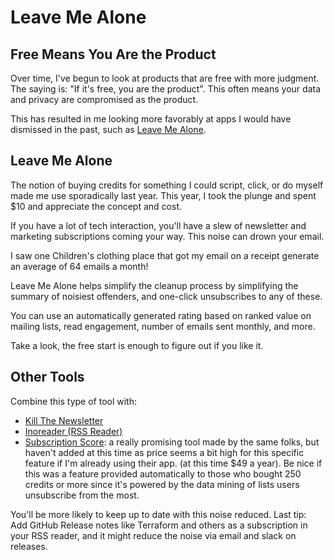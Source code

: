 # Leave Me Alone


## Free Means You Are the Product

Over time, I&#39;ve begun to look at products that are free with more judgment.
The saying is: &#34;If it&#39;s free, you are the product&#34;.
This often means your data and privacy are compromised as the product.

This has resulted in me looking more favorably at apps I would have dismissed in the past, such as [Leave Me Alone](https://leavemealone.app/).

## Leave Me Alone

The notion of buying credits for something I could script, click, or do myself made me use sporadically last year.
This year, I took the plunge and spent $10 and appreciate the concept and cost.

If you have a lot of tech interaction, you&#39;ll have a slew of newsletter and marketing subscriptions coming your way.
This noise can drown your email.

I saw one Children&#39;s clothing place that got my email on a receipt generate an average of 64 emails a month!

Leave Me Alone helps simplify the cleanup process by simplifying the summary of noisiest offenders, and one-click unsubscribes to any of these.

You can use an automatically generated rating based on ranked value on mailing lists, read engagement, number of emails sent monthly, and more.

Take a look, the free start is enough to figure out if you like it.

## Other Tools

Combine this type of tool with:

- [Kill The Newsletter](https://kill-the-newsletter.com/)
- [Inoreader (RSS Reader)](https://www.inoreader.com/)
- [Subscription Score](https://subscriptionscore.com/): a really promising tool made by the same folks, but haven&#39;t added at this time as price seems a bit high for this specific feature if I&#39;m already using their app. (at this time $49 a year). Be nice if this was a feature provided automatically to those who bought 250 credits or more since it&#39;s powered by the data mining of lists users unsubscribe from the most.

You&#39;ll be more likely to keep up to date with this noise reduced.
Last tip: Add GitHub Release notes like Terraform and others as a subscription in your RSS reader, and it might reduce the noise via email and slack on releases.

